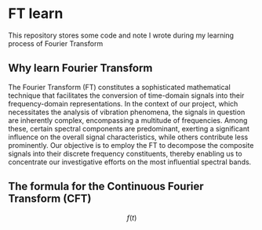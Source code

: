 # FT learn
This repository stores some code and note I wrote during my learning process of Fourier Transform
## Why learn Fourier Transform
The Fourier Transform (FT) constitutes a sophisticated mathematical technique that facilitates the conversion of time-domain signals into their frequency-domain representations. In the context of our project, which necessitates the analysis of vibration phenomena, the signals in question are inherently complex, encompassing a multitude of frequencies. Among these, certain spectral components are predominant, exerting a significant influence on the overall signal characteristics, while others contribute less prominently. Our objective is to employ the FT to decompose the composite signals into their discrete frequency constituents, thereby enabling us to concentrate our investigative efforts on the most influential spectral bands.
## The formula for the Continuous Fourier Transform (CFT)
$$ f(t) $$
